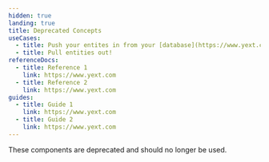 ```yaml
---
hidden: true
landing: true
title: Deprecated Concepts
useCases:
  - title: Push your entites in from your [database](https://www.yext.com)
  - title: Pull entities out!
referenceDocs:
  - title: Reference 1
    link: https://www.yext.com
  - title: Reference 2
    link: https://www.yext.com
guides:
  - title: Guide 1
    link: https://www.yext.com
  - title: Guide 2
    link: https://www.yext.com
---
```


These components are deprecated and should no longer be used.
